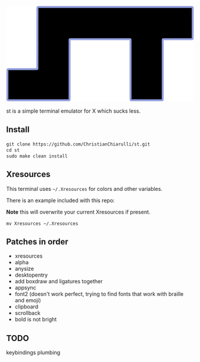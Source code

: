 ![st](st.png)

st is a simple terminal emulator for X which sucks less.

## Install

```
git clone https://github.com/ChristianChiarulli/st.git
cd st
sudo make clean install
```

## Xresources

This terminal uses `~/.Xresources` for colors and other variables.

There is an example included with this repo:

**Note** this will overwrite your current Xresources if present.

```
mv Xresources ~/.Xresources
```

## Patches in order

- xresources
- alpha
- anysize
- desktopentry
- add boxdraw and ligatures together
- appsync
- font2 (doesn't work perfect, trying to find fonts that work with braille and emoji)
- clipboard
- scrollback
- bold is not bright

## TODO
keybindings
plumbing
